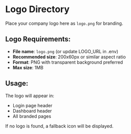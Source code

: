 # Logo Directory

Place your company logo here as `logo.png` for branding.

## Logo Requirements:
- **File name**: `logo.png` (or update LOGO_URL in .env)
- **Recommended size**: 200x60px or similar aspect ratio
- **Format**: PNG with transparent background preferred
- **Max size**: 1MB

## Usage:
The logo will appear in:
- Login page header
- Dashboard header
- All branded pages

If no logo is found, a fallback icon will be displayed.
